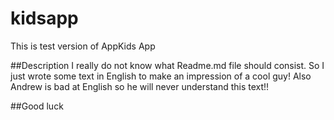 # kidsapp

This is test version of AppKids App

##Description
I really do not know what Readme.md file should consist. So I just wrote some text in English to make an impression of a cool guy!
Also Andrew is bad at English so he will never understand this text!!

##Good luck
